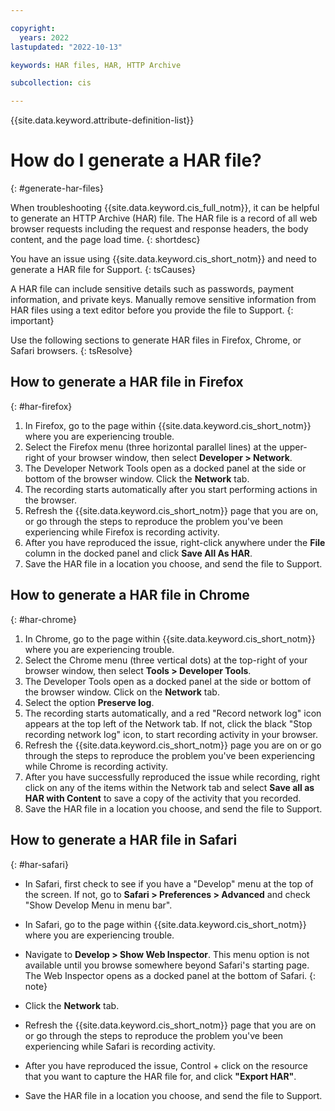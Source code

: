 ```yaml
---

copyright:
  years: 2022
lastupdated: "2022-10-13"

keywords: HAR files, HAR, HTTP Archive

subcollection: cis

---
```


{{site.data.keyword.attribute-definition-list}}

# How do I generate a HAR file?
{: #generate-har-files}

When troubleshooting {{site.data.keyword.cis_full_notm}}, it can be helpful to generate an HTTP Archive (HAR) file. The HAR file is a record of all web browser requests including the request and response headers, the body content, and the page load time.
{: shortdesc}

You have an issue using {{site.data.keyword.cis_short_notm}} and need to generate a HAR file for Support.
{: tsCauses}

A HAR file can include sensitive details such as passwords, payment information, and private keys. Manually remove sensitive information from HAR files using a text editor before you provide the file to Support.
{: important}

Use the following sections to generate HAR files in Firefox, Chrome, or Safari browsers.
{: tsResolve}

## How to generate a HAR file in Firefox
{: #har-firefox}

1. In Firefox, go to the page within {{site.data.keyword.cis_short_notm}} where you are experiencing trouble.
1. Select the Firefox menu (three horizontal parallel lines) at the upper-right of your browser window, then select **Developer > Network**.
1. The Developer Network Tools open as a docked panel at the side or bottom of the browser window. Click the **Network** tab.
1. The recording starts automatically after you start performing actions in the browser.
1. Refresh the {{site.data.keyword.cis_short_notm}} page that you are on, or go through the steps to reproduce the problem you've been experiencing while Firefox is recording activity.
1. After you have reproduced the issue, right-click anywhere under the **File** column in the docked panel and click **Save All As HAR**.
1. Save the HAR file in a location you choose, and send the file to Support.

## How to generate a HAR file in Chrome
{: #har-chrome}

1. In Chrome, go to the page within {{site.data.keyword.cis_short_notm}} where you are experiencing trouble.
1. Select the Chrome menu (three vertical dots) at the top-right of your browser window, then select **Tools > Developer Tools**.
1. The Developer Tools open as a docked panel at the side or bottom of the browser window. Click on the **Network** tab.
1. Select the option **Preserve log**.
1. The recording starts automatically, and a red "Record network log" icon appears at the top left of the Network tab. If not, click the black "Stop recording network log" icon, to start recording activity in your browser.
1. Refresh the {{site.data.keyword.cis_short_notm}} page you are on or go through the steps to reproduce the problem you've been experiencing while Chrome is recording activity.
1. After you have successfully reproduced the issue while recording, right click on any of the items within the Network tab and select **Save all as HAR with Content** to save a copy of the activity that you recorded.
1. Save the HAR file in a location you choose, and send the file to Support.

## How to generate a HAR file in Safari
{: #har-safari}

- In Safari, first check to see if you have a "Develop" menu at the top of the screen. If not, go to **Safari > Preferences > Advanced** and check "Show Develop Menu in menu bar".
- In Safari, go to the page within {{site.data.keyword.cis_short_notm}} where you are experiencing trouble.
- Navigate to **Develop > Show Web Inspector**.
    This menu option is not available until you browse somewhere beyond Safari's starting page. The Web Inspector opens as a docked panel at the bottom of Safari.
    {: note}

- Click the **Network** tab.
- Refresh the {{site.data.keyword.cis_short_notm}} page that you are on or go through the steps to reproduce the problem you've been experiencing while Safari is recording activity.
- After you have reproduced the issue, Control + click on the resource that you want to capture the HAR file for, and click **"Export HAR"**.
- Save the HAR file in a location you choose, and send the file to Support.
